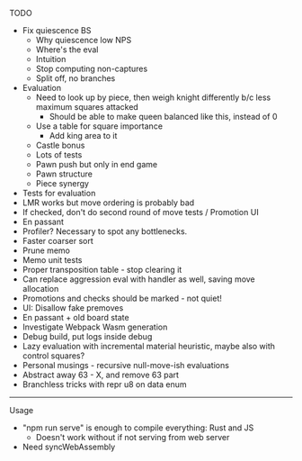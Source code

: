 TODO

- Fix quiescence BS
    - Why quiescence low NPS
    - Where's the eval
    - Intuition
    - Stop computing non-captures
    - Split off, no branches
- Evaluation
    - Need to look up by piece, then weigh knight differently b/c less maximum squares attacked
        - Should be able to make queen balanced like this, instead of 0
    - Use a table for square importance
        - Add king area to it
    - Castle bonus
    - Lots of tests
    - Pawn push but only in end game
    - Pawn structure
    - Piece synergy
- Tests for evaluation
- LMR works but move ordering is probably bad
- If checked, don't do second round of move tests
/ Promotion UI
- En passant
- Profiler? Necessary to spot any bottlenecks.
- Faster coarser sort
- Prune memo
- Memo unit tests
- Proper transposition table - stop clearing it
- Can replace aggression eval with handler as well, saving move allocation
- Promotions and checks should be marked - not quiet!
- UI: Disallow fake premoves
- En passant + old board state
- Investigate Webpack Wasm generation
- Debug build, put logs inside debug
- Lazy evaluation with incremental material heuristic, maybe also with control squares?
- Personal musings - recursive null-move-ish evaluations  
- Abstract away 63 - X, and remove 63 part
- Branchless tricks with repr u8 on data enum

--------------------------------------------------

Usage

- "npm run serve" is enough to compile everything: Rust and JS
    - Doesn't work without if not serving from web server
- Need syncWebAssembly

